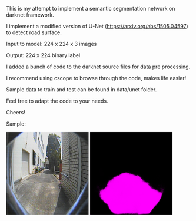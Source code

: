 This is my attempt to implement a semantic segmentation network on darknet framework.

I implement a modified version of U-Net (https://arxiv.org/abs/1505.04597) to detect road surface.

Input to model: 224 x 224 x 3 images

Output: 224 x 224 binary label

I added a bunch of code to the darknet source files for data pre processing.

I recommend using cscope to browse through the code, makes life easier!

Sample data to train and test can be found in data/unet folder.

Feel free to adapt the code to your needs.

Cheers!


Sample:

![input image](data/unet/test/1.png)
![output image](data/unet/result/1.png.png)
